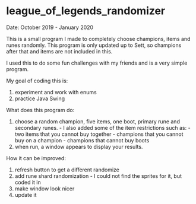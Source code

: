 # league_of_legends_randomizer
Date: October 2019 - January 2020

This is a small program I made to completely choose champions, items and runes randomly. 
This program is only updated up to Sett, so champions after that and items are not included in this.

I used this to do some fun challenges with my friends and is a very simple program.

My goal of coding this is:
  1. experiment and work with enums
  2. practice Java Swing
  
What does this program do:
  1. choose a random champion, five items, one boot, primary rune and secondary runes.
    - I also added some of the item restrictions such as:
         - two items that you cannot buy together
         - champions that you cannot buy on a champion
         - champions that cannot buy boots
  2. when run, a window appears to display your results.
  
How it can be improved:
  1. refresh button to get a different randomize
  2. add rune shard randomization
    - I could not find the sprites for it, but coded it in
  3. make window look nicer
  4. update it

